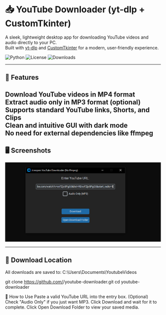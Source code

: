 # 📥 YouTube Downloader (yt-dlp + CustomTkinter)

A sleek, lightweight desktop app for downloading YouTube videos and audio directly to your PC.  
Built with [yt-dlp](https://github.com/yt-dlp/yt-dlp) and [CustomTkinter](https://github.com/TomSchimansky/CustomTkinter) for a modern, user-friendly experience.

![Python](https://img.shields.io/badge/Python-3.8%2B-blue?logo=python&logoColor=white)
![License](https://img.shields.io/badge/License-MIT-green)
![Downloads](https://img.shields.io/badge/Downloads-Coming%20Soon-orange)

---

## 🚀 Features
 Download YouTube **videos** in MP4 format  
 Extract **audio only** in MP3 format (optional)  
 Supports **standard YouTube links**, Shorts, and Clips  
 Clean and intuitive GUI with dark mode  
 No need for external dependencies like ffmpeg  
---

## 🖥️ Screenshots

![Youtube Downloader](youtubedownloader.png)

---

## 📂 Download Location
All downloads are saved to:  C:\Users<YourName>\Documents\YoutubeVideos

git clone https://github.com/<yourusername>/youtube-downloader.git
cd youtube-downloader

📝 How to Use
Paste a valid YouTube URL into the entry box.
(Optional) Check "Audio Only" if you just want MP3.
Click Download and wait for it to complete.
Click Open Download Folder to view your saved media.

